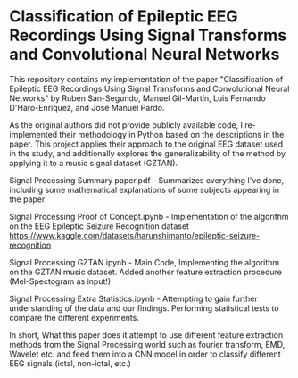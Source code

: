 # Classification of Epileptic EEG Recordings Using Signal Transforms and Convolutional Neural Networks

This repository contains my implementation of the paper "Classification of Epileptic EEG Recordings Using Signal Transforms and Convolutional Neural Networks" by Rubén San-Segundo, Manuel Gil-Martín, Luis Fernando D'Haro-Enríquez, and José Manuel Pardo.

As the original authors did not provide publicly available code, I re-implemented their methodology in Python based on the descriptions in the paper. This project applies their approach to the original EEG dataset used in the study, and additionally explores the generalizability of the method by applying it to a music signal dataset (GZTAN).

Signal Processing Summary paper.pdf - Summarizes everything I've done, including some mathematical explanations of some subjects appearing in the paper

Signal Processing Proof of Concept.ipynb - Implementation of the algorithm on the EEG Epileptic Seizure Recognition dataset https://www.kaggle.com/datasets/harunshimanto/epileptic-seizure-recognition


Signal Processing GZTAN.ipynb - Main Code, Implementing the algorithm on the GZTAN music dataset. Added another feature extraction procedure (Mel-Spectogram as input!)

Signal Processing Extra Statistics.ipynb - Attempting to gain further understanding of the data and our findings. Performing statistical tests to compare the different experiments.


In short, What this paper does it attempt to use different feature extraction methods from the Signal Processing world such as fourier transform, EMD, Wavelet etc. and feed them into a CNN model in order to classify different EEG signals (ictal, non-ictal, etc.)

